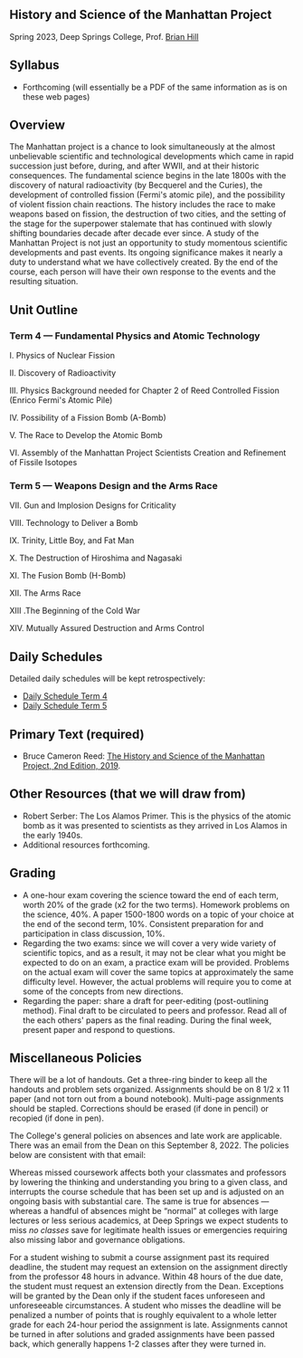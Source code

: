 ## History and Science of the Manhattan Project

Spring 2023, Deep Springs College, Prof. [Brian Hill](../index.html)

## Syllabus

* Forthcoming (will essentially be a PDF of the same information as is on these web pages)

## Overview

The Manhattan project is a chance to look simultaneously at the almost unbelievable scientific and technological developments which came in rapid succession just before, during, and after WWII, and at their historic consequences. The fundamental science begins in the late 1800s with the discovery of natural radioactivity (by Becquerel and the Curies), the development of controlled fission (Fermi's atomic pile), and the possibility of violent fission chain reactions. The history includes the race to make weapons based on fission, the destruction of two cities, and the setting of the stage for the superpower stalemate that has continued with slowly shifting boundaries decade after decade ever since. A study of the Manhattan Project is not just an opportunity to study momentous scientific developments and past events. Its ongoing significance makes it nearly a duty to understand what we have collectively created. By the end of the course, each person will have their own response to the events and the resulting situation.

## Unit Outline

### Term 4 &mdash; Fundamental Physics and Atomic Technology

I. Physics of Nuclear Fission

II. Discovery of Radioactivity

III. Physics Background needed for Chapter 2 of Reed Controlled Fission (Enrico Fermi's Atomic Pile)

IV. Possibility of a Fission Bomb (A-Bomb)

V. The Race to Develop the Atomic Bomb

VI. Assembly of the Manhattan Project Scientists Creation and Refinement of Fissile Isotopes

### Term 5 &mdash; Weapons Design and the Arms Race

VII. Gun and Implosion Designs for Criticality

VIII. Technology to Deliver a Bomb

IX. Trinity, Little Boy, and Fat Man

X. The Destruction of Hiroshima and Nagasaki

XI. The Fusion Bomb (H-Bomb)

XII. The Arms Race

XIII .The Beginning of the Cold War

XIV. Mutually Assured Destruction and Arms Control

## Daily Schedules

Detailed daily schedules will be kept retrospectively:

* [Daily Schedule Term 4](./daily_schedule-term_4.html)
* [Daily Schedule Term 5](./daily_schedule-term_5.html)

## Primary Text (required)

* Bruce Cameron Reed: [The History and Science of the Manhattan Project, 2nd Edition, 2019](https://www.amazon.com/dp/3662581744).

## Other Resources (that we will draw from)

* Robert Serber: The Los Alamos Primer. This is the physics of the atomic bomb as it was presented to scientists as they arrived in Los Alamos in the early 1940s.
* Additional resources forthcoming.

## Grading

* A one-hour exam covering the science toward the end of each term, worth 20% of the grade (x2 for the two terms). Homework problems on the science, 40%. A paper 1500-1800 words on a topic of your choice at the end of the second term, 10%. Consistent preparation for and participation in class discussion, 10%.
* Regarding the two exams: since we will cover a very wide variety of scientific topics, and as a result, it may not be clear what you might be expected to do on an exam, a practice exam will be provided. Problems on the actual exam will cover the same topics at approximately the same difficulty level. However, the actual problems will require you to come at some of the concepts from new directions.
* Regarding the paper: share a draft for peer-editing (post-outlining method). Final draft to be circulated to peers and professor. Read all of the each others' papers as the final reading. During the final week, present paper and respond to questions.

## Miscellaneous Policies

There will be a lot of handouts. Get a three-ring binder to keep all the handouts and problem sets organized. Assignments should be on 8 1/2 x 11 paper (and not torn out from a bound notebook). Multi-page assignments should be stapled. Corrections should be erased (if done in pencil) or recopied (if done in pen).

The College's general policies on absences and late work are applicable. There was an email from the Dean on this September 8, 2022. The
policies below are consistent with that email:

Whereas missed coursework affects both your classmates and professors by lowering the thinking and understanding you bring to a given class, and interrupts the course schedule that has been set up and is adjusted on an ongoing basis with substantial care. The same is true for absences &mdash; whereas a handful of absences might be &ldquo;normal&rdquo; at colleges with large lectures or less serious academics, at Deep Springs we expect students to miss *no classes* save for legitimate health issues or emergencies requiring also missing labor and governance obligations.

For a student wishing to submit a course assignment past its required deadline, the student may request an extension on the assignment directly from the professor 48 hours in advance. Within 48 hours of the due date, the student must request an extension directly from the Dean. Exceptions will be granted by the Dean only if the student faces unforeseen and unforeseeable circumstances. A student who misses the deadline will be penalized a number of points that is roughly equivalent to a whole letter grade for each 24-hour period the assignment is late. Assignments cannot be turned in after solutions and graded assignments have been passed back, which generally happens 1-2 classes after they were turned in.

